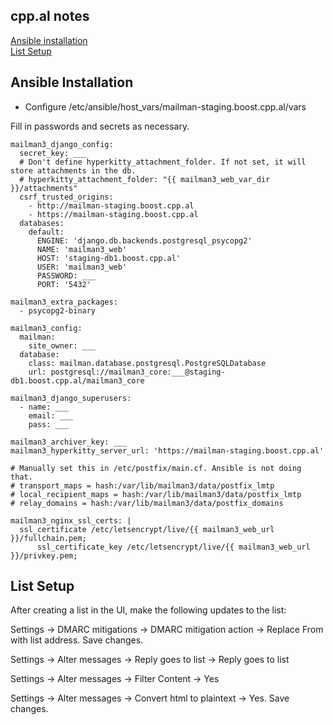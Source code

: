 
## cpp.al notes  

[Ansible installation](#ansible-installation)  
[List Setup](#list-setup)  

## Ansible Installation

- Configure /etc/ansible/host_vars/mailman-staging.boost.cpp.al/vars   

Fill in passwords and secrets as necessary.  

```
mailman3_django_config:
  secret_key: ___
  # Don't define hyperkitty_attachment_folder. If not set, it will store attachments in the db.
  # hyperkitty_attachment_folder: "{{ mailman3_web_var_dir }}/attachments"
  csrf_trusted_origins:
    - http://mailman-staging.boost.cpp.al
    - https://mailman-staging.boost.cpp.al
  databases:
    default:
      ENGINE: 'django.db.backends.postgresql_psycopg2'
      NAME: 'mailman3_web'
      HOST: 'staging-db1.boost.cpp.al'
      USER: 'mailman3_web'
      PASSWORD: ___
      PORT: '5432'

mailman3_extra_packages:
  - psycopg2-binary

mailman3_config:
  mailman:
    site_owner: ___
  database:
    class: mailman.database.postgresql.PostgreSQLDatabase
    url: postgresql://mailman3_core:___@staging-db1.boost.cpp.al/mailman3_core

mailman3_django_superusers:
  - name: ___
    email: ___
    pass: ___

mailman3_archiver_key: ___
mailman3_hyperkitty_server_url: 'https://mailman-staging.boost.cpp.al'

# Manually set this in /etc/postfix/main.cf. Ansible is not doing that.
# transport_maps = hash:/var/lib/mailman3/data/postfix_lmtp
# local_recipient_maps = hash:/var/lib/mailman3/data/postfix_lmtp
# relay_domains = hash:/var/lib/mailman3/data/postfix_domains

mailman3_nginx_ssl_certs: |
  ssl_certificate /etc/letsencrypt/live/{{ mailman3_web_url }}/fullchain.pem;
      ssl_certificate_key /etc/letsencrypt/live/{{ mailman3_web_url }}/privkey.pem;
```

## List Setup  

After creating a list in the UI, make the following updates to the list:  

Settings -> DMARC mitigations -> DMARC mitigation action -> Replace From with list address. Save changes.  

Settings -> Alter messages -> Reply goes to list -> Reply goes to list  

Settings -> Alter messages -> Filter Content -> Yes  

Settings -> Alter messages -> Convert html to plaintext -> Yes. Save changes.   

